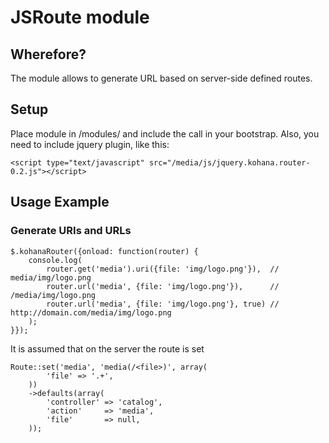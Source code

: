 # JSRoute module

## Wherefore?

The module allows to generate URL based on server-side defined routes.

## Setup

Place module in /modules/ and include the call in your bootstrap.
Also, you need to include jquery plugin, like this:

    <script type="text/javascript" src="/media/js/jquery.kohana.router-0.2.js"></script>

## Usage Example

### Generate URIs and URLs

    $.kohanaRouter({onload: function(router) {
        console.log(
            router.get('media').uri({file: 'img/logo.png'}),  // media/img/logo.png
            router.url('media', {file: 'img/logo.png'}),      // /media/img/logo.png
            router.url('media', {file: 'img/logo.png'}, true) // http://domain.com/media/img/logo.png
        );
    }});

It is assumed that on the server the route is set

    Route::set('media', 'media(/<file>)', array(
            'file' => '.+',
        ))
        ->defaults(array(
            'controller' => 'catalog',
            'action'     => 'media',
            'file'       => null,
        ));